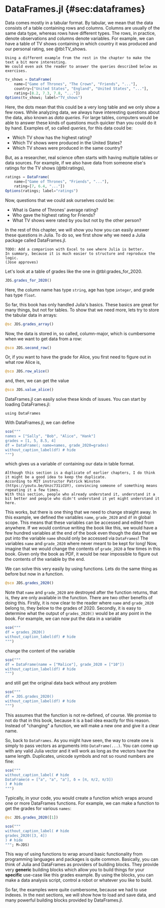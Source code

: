 # DataFrames.jl {#sec:dataframes}

Data comes mostly in a tabular format.
By tabular, we mean that the data consists of a table containing rows and columns.
Columns are usually of the same data type, whereas rows have different types.
The rows, in practice, denote observations and columns denote variables.
For example, we can have a table of TV shows containing in which country it was produced and our personal rating, see @tbl:TV_shows.

```{=comment}
Using a different example from the rest in the chapter to make the text a bit more interesting.
We could even ask the reader to answer the queries described below as exercises.
```

```jl
tv_shows = DataFrame(
    name=["Game of Thrones", "The Crown", "Friends", "..."],
    country=["United States", "England", "United States", "..."],
    rating=[8.2, 7.3, 7.8, "..."])
Options(tv_shows; label="TV_shows")
```

Here, the dots mean that this could be a very long table and we only show a few rows.
While analyzing data, we always have interesting questions about the data, also known as _data queries_.
For large tables, computers would be able to answer these kinds of questions much quicker than you could do it by hand.
Examples of, so called _queries_, for this data could be:

- Which TV show has the highest rating?
- Which TV shows were produced in the United States?
- Which TV shows were produced in the same country?

But, as a researcher, real science often starts with having multiple tables or data sources.
For example, if we also have data from someone else's ratings for the TV shows (@tbl:ratings),

```jl
ratings = DataFrame(
    name=["Game of Thrones", "Friends", "..."],
    rating=[7, 6.4, "..."])
Options(ratings; label="ratings")
```

Now, questions that we could ask ourselves could be:

- What is Game of Thrones' average rating?
- Who gave the highest rating for Friends?
- What TV shows were rated by you but not by the other person?

In the rest of this chapter, we will show you how you can easily answer these questions in Julia.
To do so, we first show why we need a Julia package called DataFrames.jl.

```{=comment}
TODO: Add a comparison with Excel to see where Julia is better.
In summary, because it is much easier to structure and reproduce the logic.
(Jose approves)
```

Let's look at a table of grades like the one in @tbl:grades_for_2020.

```jl
JDS.grades_for_2020()
```

Here, the column name has type `string`, age has type `integer`, and grade has type `float`.

So far, this book has only handled Julia's basics.
These basics are great for many things, but not for tables.
To show that we need more, lets try to store the tabular data in arrays:

```jl
@sc JDS.grades_array()
```

Now, the data is stored in, so called, column-major, which is cumbersome when we want to get data from a row:

```jl
@sco JDS.second_row()
```

Or, if you want to have the grade for Alice, you first need to figure out in what row Alice is,

```jl
@sco JDS.row_alice()
```

and, then, we can get the value

```jl
@sco JDS.value_alice()
```

DataFrames.jl can easily solve these kinds of issues.
You can start by loading DataFrames.jl:

```
using DataFrames
```

With DataFrames.jl, we can define

```jl
sco("""
names = ["Sally", "Bob", "Alice", "Hank"]
grades = [1, 5, 8.5, 4]
df = DataFrame(; name=names, grade_2020=grades)
without_caption_label(df) # hide
""")
```

which gives us a variable `df` containing our data in table format.

```{=comment}
Although this section is a duplicate of earlier chapters, I do think it might be a good idea to keep the duplicate.
According to MIT instructor Patrick Winston (https://youtu.be/Unzc731iCUY), convincing someone of something means repeating it a few times.
With this section, people who already understand it, understand it a bit better and people who didn't understand it yet might understand it here.
```

This works, but there is one thing that we need to change straight away.
In this example, we defined the variables `name`, `grade_2020` and `df` in global scope.
This means that these variables can be accessed and edited from anywhere.
If we would continue writing the book like this, we would have a few hundred variables at the end of the book even though the data that we put into the variable `name` should only be accessed via `DataFrames`!
The variables `name` and `grade_2020` where never meant to be kept for long!
Now, imagine that we would change the contents of `grade_2020` a few times in this book.
Given only the book as PDF, it would be near impossible to figure out the contents of the variable by the end.

We can solve this very easily by using functions.
Lets do the same thing as before but now in a function.

```jl
@sco JDS.grades_2020()
```

Note that `name` and `grade_2020` are destroyed after the function returns, that is, they are only available in the function.
There are two other benefits of doing this.
Firstly, it is now clear to the reader where `name` and `grade_2020` belong to, they below to the grades of 2020.
Secondly, it is easy to determine what the output of `grades_2020()` would be at any point in the book.
For example, we can now put the data in a variable

```jl
sco("""
df = grades_2020()
without_caption_label(df) # hide
""")
```

change the content of the variable

```jl
sco("""
df = DataFrame(name = ["Malice"], grade_2020 = ["10"])
without_caption_label(df) # hide
""")
```

and still get the original data back without any problem

```jl
sco("""
df = JDS.grades_2020()
without_caption_label(df) # hide
""")
```

This assumes that the function is not re-defined, of course.
We promise to not do that in this book, because it is a bad idea exactly for this reason.
Instead of "changing" a function, we will make a new one and give it a clear name.

So, back to `DataFrames`.
As you might have seen, the way to create one is simply to pass vectors as arguments into `DataFrame(...)`.
You can come up with any valid Julia vector and it will work as long as the vectors have the same length.
Duplicates, unicode symbols and not so round numbers are fine:

```jl
sco("""
without_caption_label( # hide
DataFrame(σ = ["a", "a", "a"], δ = [π, π/2, π/3])
) # hide
""")
```

Typically, in your code, you would create a function which wraps around one or more DataFrames functions.
For example, we can make a function to get the grades for various `names`:

```jl
@sc JDS.grades_2020([1])
```

```jl
sco("""
without_caption_label( # hide
grades_2020([3, 4])
) # hide
"""; M=JDS)
```

This way of using functions to wrap around basic functionality from programming languages and packages is quite common.
Basically, you can think of Julia and DataFrames as providers of building blocks.
They provide very **generic** building blocks which allow you to build things for your **specific** use-case like this grades example.
By using the blocks, you can make a data analysis script, control a robot or whatever you like to build.

So far, the examples were quite cumbersome, because we had to use indexes.
In the next sections, we will show how to load and save data, and many powerful building blocks provided by DataFrames.jl.

